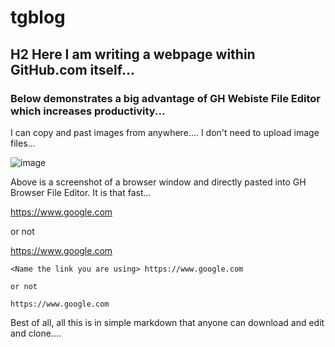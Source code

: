 # tgblog

## H2 Here I am writing a webpage within GitHub.com itself...

### Below demonstrates a big advantage of GH Webiste File Editor which increases productivity...

I can copy and past images from anywhere.... I don't need to upload image files...


![image](https://user-images.githubusercontent.com/98960565/198813316-f11a3847-db00-4af2-ba3c-a94f441bd31e.png)

Above is a screenshot of a browser window and directly pasted into GH Browser File Editor. It is that fast...


<Name the link you are using> https://www.google.com

or not

https://www.google.com

```
<Name the link you are using> https://www.google.com

or not

https://www.google.com

```


Best of all, all this is in simple markdown that anyone can download and edit and clone....

